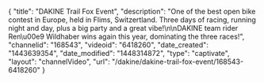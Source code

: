 {
    "title": "DAKINE Trail Fox Event",
    "description": "One of the best open bike contest in Europe, held in Flims, Switzertland.  Three days of racing, running night and day, plus a big party and a great vibe!\n\nDAKINE team rider Ren\u00e9 Wildhaber wins again this year, dominating the three races!",
    "channelid": "168543",
    "videoid": "6418260",
    "date_created": "1443639354",
    "date_modified": "1448314872",
    "type": "captivate",
    "layout": "channelVideo",
    "url": "\/dakine\/dakine-trail-fox-event\/168543-6418260"
}